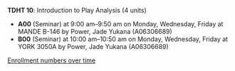 **TDHT 10**: Introduction to Play Analysis (4 units)

- **A00** (Seminar) at 9:00 am–9:50 am on Monday, Wednesday, Friday at MANDE B-146 by Power, Jade Yukana (A06306689)
- **B00** (Seminar) at 10:00 am–10:50 am on Monday, Wednesday, Friday at YORK 3050A by Power, Jade Yukana (A06306689)

[Enrollment numbers over time](./TDHT10.tsv)

